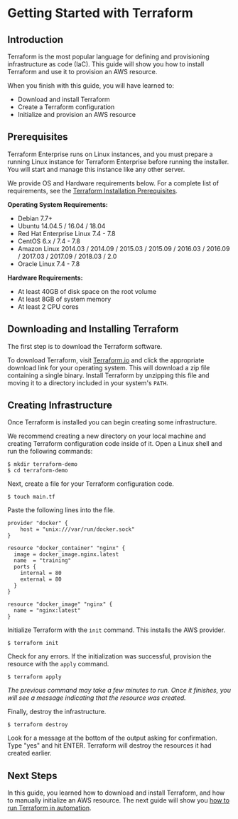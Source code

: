 # Getting Started with Terraform

## Introduction

Terraform is the most popular language for defining and provisioning infrastructure as code (IaC). This guide will show you how to install Terraform and use it to provision an AWS resource.

When you finish with this guide, you will have learned to:

- Download and install Terraform
- Create a Terraform configuration
- Initialize and provision an AWS resource

## Prerequisites

Terraform Enterprise runs on Linux instances, and you must prepare a running Linux instance for Terraform Enterprise before running the installer. You will start and manage this instance like any other server.

We provide OS and Hardware requirements below. For a complete list of requirements, see the [Terraform Installation Prerequisites](https://www.terraform.io/docs/enterprise/before-installing/index.html).

**Operating System Requirements:**
- Debian 7.7+
- Ubuntu 14.04.5 / 16.04 / 18.04
- Red Hat Enterprise Linux 7.4 - 7.8
- CentOS 6.x / 7.4 - 7.8
- Amazon Linux 2014.03 / 2014.09 / 2015.03 / 2015.09 / 2016.03 / 2016.09 / 2017.03 / 2017.09 / 2018.03 / 2.0
- Oracle Linux 7.4 - 7.8

**Hardware Requirements:**
- At least 40GB of disk space on the root volume
- At least 8GB of system memory
- At least 2 CPU cores

## Downloading and Installing Terraform

The first step is to download the Terraform software.

To download Terraform, visit [Terraform.io](https://www.terraform.io/downloads.html) and click the appropriate download link for your operating system. This will download a zip file containing a single binary. Install Terraform by unzipping this file and moving it to a directory included in your system's `PATH`.

## Creating Infrastructure

Once Terraform is installed you can begin creating some infrastructure.

We recommend creating a new directory on your local machine and creating Terraform configuration code inside of it. Open a Linux shell and run the following commands:

```shell
$ mkdir terraform-demo
$ cd terraform-demo
```

Next, create a file for your Terraform configuration code.

```shell
$ touch main.tf
```

Paste the following lines into the file.

```hcl
provider "docker" {
    host = "unix:///var/run/docker.sock"
}

resource "docker_container" "nginx" {
  image = docker_image.nginx.latest
  name  = "training"
  ports {
    internal = 80
    external = 80
  }
}

resource "docker_image" "nginx" {
  name = "nginx:latest"
}
```

Initialize Terraform with the `init` command. This installs the AWS provider. 

```shell
$ terraform init
```

Check for any errors. If the initialization was successful, provision the resource with the `apply` command.

```shell
$ terraform apply
```
*The previous command may take a few minutes to run. Once it finishes, you will see a message indicating that the resource was created.*



Finally, destroy the infrastructure.

```shell
$ terraform destroy
```

Look for a message at the bottom of the output asking for confirmation. Type "yes" and hit ENTER. Terraform will destroy the resources it had created earlier.

## Next Steps

In this guide, you learned how to download and install Terraform, and how to manually initialize an AWS resource. The next guide will show you [how to run Terraform in automation](https://learn.hashicorp.com/terraform/development/running-terraform-in-automation).
